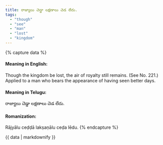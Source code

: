 ```yaml
---
title: రాజ్యాలు చెడ్డా లక్షణాలు చెడ లేదు.
tags:
  - "though"
  - "see"
  - "man"
  - "lost"
  - "kingdom"
---
```


{% capture data %}
#### Meaning in English:
Though the kingdom be lost, the air of royalty still remains.
(See No. 221.)
Applied to a man who bears the appearance of having seen better days.

#### Meaning in Telugu:
రాజ్యాలు చెడ్డా లక్షణాలు చెడ లేదు.

#### Romanization:
Rājyālu ceḍḍā lakṣaṇālu ceḍa lēdu.
{% endcapture %}

{{ data | markdownify }}

